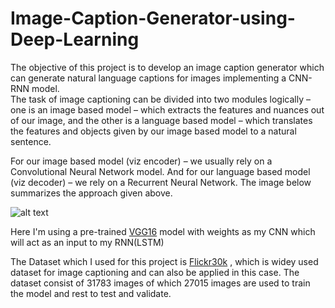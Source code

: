 # Image-Caption-Generator-using-Deep-Learning
The objective of this project is to develop an image caption generator which can generate natural language captions for images implementing a CNN-RNN model.  
The task of image captioning can be divided into two modules logically – one is an image based model – which extracts the features and nuances out of our image, and the other is a language based model – which translates the features and objects given by our image based model to a natural sentence.

For our image based model (viz encoder) – we usually rely on a Convolutional Neural Network model. And for our language based model (viz decoder) – we rely on a Recurrent Neural Network. The image below summarizes the approach given above.

![alt text](https://raw.githubusercontent.com/yunjey/pytorch-tutorial/master/tutorials/03-advanced/image_captioning/png/model.png)

Here I'm using a pre-trained [VGG16](https://drive.google.com/file/d/1UyRuoLBD_leyeyRgzyz0vBSXk9A7bw9x/view?usp=drive_link) model with weights as my CNN which will act as an input to my RNN(LSTM)

The Dataset which I used for this project is [Flickr30k](http://shannon.cs.illinois.edu/DenotationGraph/) , which is widey used dataset for image captioning and can also be applied in this case.
The dataset consist of 31783 images of which 27015 images are used to train the model and rest to test and validate.
